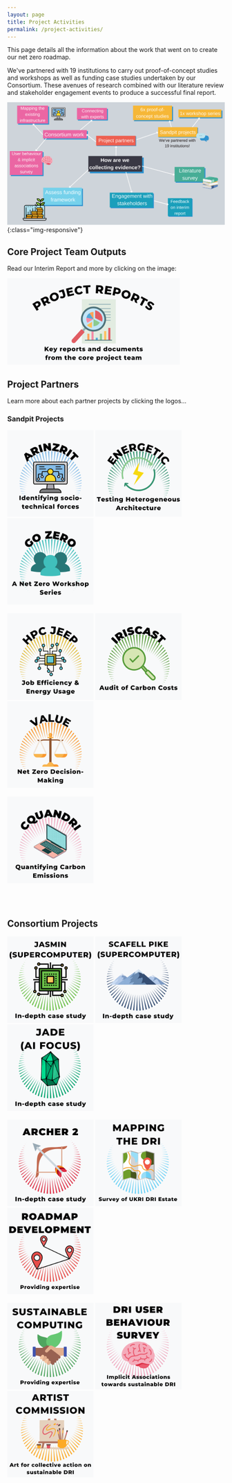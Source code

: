 ```yaml
---
layout: page
title: Project Activities
permalink: /project-activities/
---
```


This page details all the information about the work that went on to create our net zero roadmap. 

We've partnered with 19 institutions to carry out proof-of-concept studies and workshops as well as funding case studies undertaken by our Consortium. These avenues of research combined with our literature review and stakeholder engagement events to produce a successful final report.

![project-activities](images/project-activities-canva.svg){:class="img-responsive"} 

## Core Project Team Outputs  <br>

Read our Interim Report and more by clicking on the image: <br>

[<img src="/images/project-reports.png" width="400" height="200" alt="Project Reports - key reports and documents from the core project team">](/reports/) <br>

## Project Partners <br>
Learn more about each partner projects by clicking the logos...

### Sandpit Projects <br>

[<img src="/images/arinzrit.png" width="200" height="200" alt="ARINZRIT: Learning from the Big Picture: Applying Responsible Innovation to the Net Zero Research Infrastructure Transformation">](/arinzrit/)
[<img src="/images/energetic.png" width="200" height="200" alt="ENERGETIC: ENergy-aware hEteRoGenEous compuTIng at sCale">](/energetic/)
[<img src="/images/go-zero.png" width="200" height="200" alt="GO ZERO: Giving Voice to, and Empowering Stakeholders of UKRI DRI: A Net Zero Workshop Series">](/go-zero/) <br>
&nbsp;<br>
[<img src="/images/hpc-jeep.png" width="200" height="200" alt="HPC JEEP: HPC job efficiency and energy usage: monitoring and reporting">](/hpc-jeep/) 
[<img src="/images/iriscast.png" width="200" height="200" alt="IRISCAST: IRIS Carbon Audit SnapshoT">](/iriscast/)
[<img src="/images/value.png" width="200" height="200" alt="VALUE: ‘Value’ and Net Zero Decision Making">](/value/) <br>
&nbsp;<br>
[<img src="/images/cquandri.png" width="200" height="200" alt="CQUANDRI: Quantifying the Carbon Emissions of Digital Research Infrastructure">](/cquandri/)

&nbsp;<br>
&nbsp;<br>

## Consortium Projects <br>

[<img src="/images/jasmin.png" width="200" height="200" alt="JASMIN (SUPERCOMPUTER) - An in depth case study">](/jasmin/)
[<img src="/images/scafell-pike.png" width="200" height="200" alt="SCAFELL PIKE (SUPERCOMPUTER)- An in depth case study">](/scafell-pike/)
[<img src="/images/jade.png" width="200" height="200" alt="JADE (AI Focus) - An in depth case study">](/jade/) <br>
&nbsp;<br>
[<img src="/images/archer.png" width="200" height="200" alt="Archer 2">](/archer/)
[<img src="/images/mapping.png" width="200" height="200" alt="Mapping the DRI">](/mapping/)
[<img src="/images/roadmap.png" width="200" height="200" alt="Roadmap Development">](/roadmap-development/)<br>
&nbsp;<br>
[<img src="/images/sustainable.png" width="200" height="200" alt="Sustainable Computing">](/sustainable-computing/)
[<img src="/images/survey.png" width="200" height="200" alt="User Behaviour Survey">](/user-behaviour-survey/)
[<img src="/images/artist-commission.png" width="200" height="200" alt="Artist Commission">](/art-commission/) <br>
&nbsp;<br>
